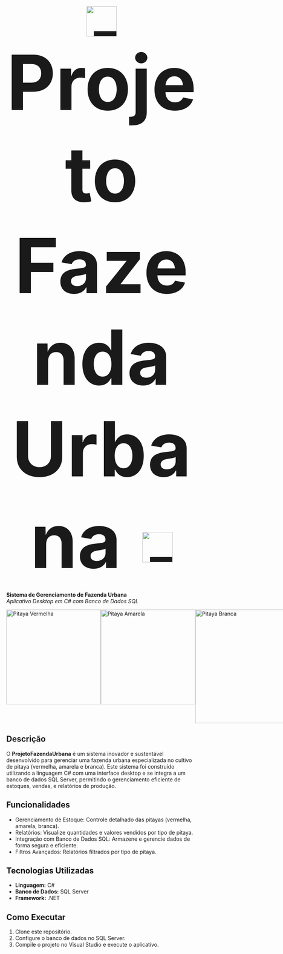 <div style="text-align: center; font-size: 200px;">
  <img src="https://png.pngtree.com/png-vector/20240309/ourmid/pngtree-cute-cartoon-farmer-character-generative-ai-png-image_11918582.png" alt="Farmer Icon" width="80" style="vertical-align: middle;"/> 
  <strong>Projeto Fazenda Urbana</strong> 
  <img src="https://png.pngtree.com/png-vector/20240309/ourmid/pngtree-cute-cartoon-farmer-character-generative-ai-png-image_11918582.png" alt="Farmer Icon" width="80" style="vertical-align: middle;"/>
</div>




**Sistema de Gerenciamento de Fazenda Urbana**  
*Aplicativo Desktop em C# com Banco de Dados SQL*

<div style="display: flex; justify-content: space-around;">
  <img src="https://media.istockphoto.com/id/475574472/pt/foto/salada-de-frutas-ex%C3%B3ticas.jpg?s=612x612&w=0&k=20&c=QhjmyNRWSxzKtcJvBCTxU91gf_YwWxTAfYgWygE7GMM=" alt="Pitaya Vermelha" width="250"/>
  <img src="https://media.istockphoto.com/id/952695904/pt/foto/fresh-tropical-fruit-salad-in-dragon-fruit-skin-healthy-breakfast-weight-loss-concept-thailand.jpg?s=612x612&w=0&k=20&c=x_3AWY7JWRiQNKSW_p7Dpb4nEFCovKMGaxwdkP62qCM=" alt="Pitaya Amarela" width="250"/>
  <img src="https://images.tcdn.com.br/img/img_prod/639333/10_mudas_pitaya_polpa_branca_embrapa_brs_lua_do_cerrado_arredondada_autopolinizavel_28_1_20200322175850.jpg" alt="Pitaya Branca" width="300"/>
</div>


## Descrição

O **ProjetoFazendaUrbana** é um sistema inovador e sustentável desenvolvido para gerenciar uma fazenda urbana especializada no cultivo de pitaya (vermelha, amarela e branca). Este sistema foi construído utilizando a linguagem C# com uma interface desktop e se integra a um banco de dados SQL Server, permitindo o gerenciamento eficiente de estoques, vendas, e relatórios de produção.

## Funcionalidades
- Gerenciamento de Estoque: Controle detalhado das pitayas (vermelha, amarela, branca).
- Relatórios: Visualize quantidades e valores vendidos por tipo de pitaya.
- Integração com Banco de Dados SQL: Armazene e gerencie dados de forma segura e eficiente.
- Filtros Avançados: Relatórios filtrados por tipo de pitaya.

## Tecnologias Utilizadas
- **Linguagem:** C#
- **Banco de Dados:** SQL Server
- **Framework:** .NET

## Como Executar
1. Clone este repositório.
2. Configure o banco de dados no SQL Server.
3. Compile o projeto no Visual Studio e execute o aplicativo.
